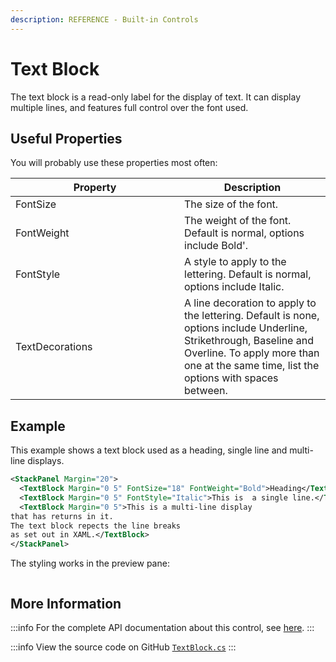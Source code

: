 ```yaml
---
description: REFERENCE - Built-in Controls
---
```


# Text Block

The text block is a read-only label for the display of text. It can display multiple lines, and features full control over the font used.&#x20;

## Useful Properties

You will probably use these properties most often:

<table><thead><tr><th width="254">Property</th><th>Description</th></tr></thead><tbody><tr><td>FontSize</td><td>The size of the font.  </td></tr><tr><td>FontWeight</td><td>The weight of the font. Default is normal, options include Bold'.</td></tr><tr><td>FontStyle</td><td>A style to apply to the lettering. Default is normal, options include Italic.</td></tr><tr><td>TextDecorations</td><td>A line decoration to apply to the lettering. Default is none, options include Underline, Strikethrough, Baseline and  Overline. To apply more than one at the same time, list the options with spaces between.</td></tr></tbody></table>

## Example

This example shows a text block used as a heading, single line and multi-line displays.

```xml
<StackPanel Margin="20">
  <TextBlock Margin="0 5" FontSize="18" FontWeight="Bold">Heading</TextBlock>
  <TextBlock Margin="0 5" FontStyle="Italic">This is  a single line.</TextBlock>
  <TextBlock Margin="0 5">This is a multi-line display 
that has returns in it. 
The text block repects the line breaks
as set out in XAML.</TextBlock>
</StackPanel>
```

The styling works in the preview pane:

<img src="../../../.gitbook/assets/image (2) (5).png" alt=""/>

## More Information

:::info
For the complete API documentation about this control, see [here](http://reference.avaloniaui.net/api/Avalonia.Controls/TextBlock/).
:::

:::info
View the source code on GitHub [`TextBlock.cs`](https://github.com/AvaloniaUI/Avalonia/blob/master/src/Avalonia.Controls/TextBlock.cs)
:::
